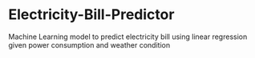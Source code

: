 # Electricity-Bill-Predictor
Machine Learning model to predict electricity bill using linear regression given power consumption and weather condition

